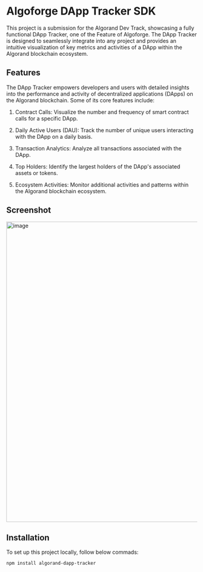 # Algoforge DApp Tracker SDK 
This project is a submission for the Algorand Dev Track, showcasing a fully functional DApp Tracker, one of the Feature of Algoforge. The DApp Tracker is designed to seamlessly integrate into any project and provides an intuitive visualization of key metrics and activities of a DApp within the Algorand blockchain ecosystem.

## Features
The DApp Tracker empowers developers and users with detailed insights into the performance and activity of decentralized applications (DApps) on the Algorand blockchain. Some of its core features include:

1. Contract Calls: Visualize the number and frequency of smart contract calls for a specific DApp.

2. Daily Active Users (DAU): Track the number of unique users interacting with the DApp on a daily basis.

3. Transaction Analytics: Analyze all transactions associated with the DApp.

4. Top Holders: Identify the largest holders of the DApp's associated assets or tokens.

5. Ecosystem Activities: Monitor additional activities and patterns within the Algorand blockchain ecosystem.


## Screenshot
<img width="793" alt="image" src="https://github.com/user-attachments/assets/a41a49c6-317a-41b4-a171-de9fb22caf4f" />


## Installation
To set up this project locally, follow below commads:
```bash
npm install algorand-dapp-tracker


